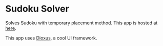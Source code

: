 # Sudoku Solver

Solves Sudoku with temporary placement method.
This app is hosted at [here](https://namba3.github.io/sudoku_solver/).

This app uses [Dioxus](https://dioxuslabs.com/), a cool UI framework.
